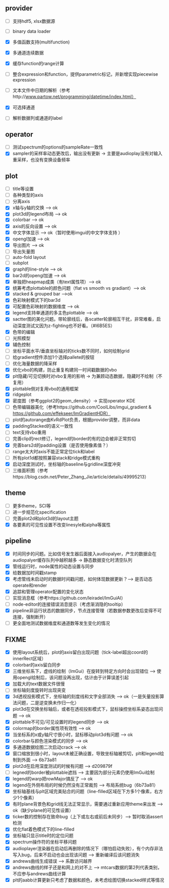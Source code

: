## provider
- [ ] 支持hdf5, xlsx数据源
- [ ] binary data loader
- [x] 多值函数支持(multifunction)
- [x] 多通道连续数据
- [x] 缓存function的range计算
- [ ] 整合expression和function，提供parametric标记，并新增实现piecewise expression
- [ ] 文本文件中日期的解析（参考http://www.partow.net/programming/datetime/index.html）
- [x] 可选择通道
- [ ] 解析数据列或通道的label


## operator
- [ ] 测试spectrum的options的sampleRate一致性
- [x] sampler的采样率动态更改后，输出没有更新 -> 主要是audioplay没有对输入重采样，也没有变换设备频率

## plot
- [ ] title等设置
- [ ] 各种类型的axis
- [ ] 分离axis
- [x] x轴与y轴的交换 --> ok
- [x] plot3d的legend布局 --> ok
- [x] colorbar --> ok
- [x] axis的反向设置 --> ok
- [x] 中文字体显示 --> ok（暂时使用imgui的中文字体支持 ）
- [x] opengl加速 --> ok
- [x] 导出图片 --> ok
- [ ] 导出矢量图
- [ ] auto-fold layout
- [ ] subplot
- [x] graph的line-style --> ok
- [x] bar2d的opengl加速 --> ok
- [x] 单独把heapmap成类（有text属性项）--> ok
- [x] 统筹考虑plottable的颜色问题（flat vs smooth vs gradiant）--> ok
- [x] stacked & grouped bar -->ok
- [x] 色彩映射模式下的bar3d
- [x] 可配置色彩映射的数据维度 --> ok
- [x] legend支持单通道的多主色plottable --> ok
- [x] sactter图的美化问题。带轮廓线后，各scatter轮廓相互干扰，非常难看，启动深度测试又因为z-fighting也不好看。（#I6B5ES）
- [x] 色带的编辑
- [ ] 光照模型
- [x] 辅色控制
- [ ] 坐标平面水平/垂直坐标轴对的ticks数不同时，如何绘制grid
- [ ] 给gradient控件添加1个选择pallete的按钮
- [ ] 优化海量数据的降采样
- [x] 优化vbo的构建，防止重复构建同一时间戳数据的vbo
- [x] plt隐藏/可见切换时对vbo复用的影响 -> 为兼顾动态数据，隐藏时不绘制（不复用）
- [x] plottable侧对复用vbo的通用框架
- [x] ridgeplot
- [x] 密度图（参考ggplot2的geom_density）-> 实现operator KDE
- [ ] 色带编辑器美化（参考https://github.com/CoolLibs/imgui_gradient & https://github.com/effekseer/ImGradientHDR）
- [ ] plot的autorange由KvRdPlot负责，根据provider调整，而非data
- [x] paddingStacked的语义一致性
- [ ] text支持vbo重用
- [ ] 完善clip的rect修订，legend的border的有的边会被非正常剪切
- [x] 完善bars2d的padding设置（是否使用像素值？）
- [ ] range太大时axis不能正常定位tick和label
- [ ] 所有plot1d都按照兼容stack和ridge模式重构
- [x] 启动深度测试时，坐标轴的baseline与gridline深度冲突
- [ ] 三维面积图（参考https://blog.csdn.net/Peter_Zhang_Jie/article/details/49995213）

## theme
- [ ] 更多theme，SCI等
- [ ] 进一步规范化specification
- [ ] 完善plot2d和plot3d的layout主题
- [x] 各要素的可见性设置不改变linesyle和alpha等属性 

## pipeline
- [x] 时间同步的问题。比如信号发生器后面接入audiopalyer，产生的数据会在audiopalyer缓存队列中越积越多 -> 静态数据变化时清空队列
- [x] 管线运行时，node属性的动态设置与同步
- [x] 给数据加时间戳stamp
- [x] 考虑管线未启动时的数据时间戳问题，如何体现数据更新？--> 是否动态operate和render
- [x] 追踪和管理operator配置的变化状态
- [ ] 实现消息框（参考https://github.com/leiradel/ImGuiAl）
- [ ] node-editor的连接错误消息提示（考虑渐消隐的tooltip）
- [x] pipeline非运行状态的数据同步，节点连接管理（若数据参数更改后变得不可连接，强制断开）
- [ ] 更全面地测试数据维度和通道数等发生变化的情况

## FIXME
- [x] 使用layout系统后，plot的axis留白出现问题（tick-label超出coord的innerRect区域）
- [x] colorbar的axis留白同步
- [x] 三维坐标系下，虚线的绘制（ImGui）在旋转到特定方向时会出现错位 --> 使用opengl绘制后，该问题没再出现，估计由于计算误差引起
- [x] 加载大的text数据文件很慢
- [ ] 坐标轴刻度旋转时出现突变
- [x] 3d透视投影模式下，坐标轴的刻度线和文字全部消失 --> ok（一是矢量投影算法问题，二是逆变换未作归一化）
- [x] plot3d在交换坐标轴后，或者在透视投影模式下，鼠标操控坐标系姿态出现问题 --> ok
- [x] plottable不可见/可见设置时的legend同步 --> ok
- [x] colormap的border属性项有效性 --> ok
- [x] 当坐标系的x或y轴尺寸很小时，鼠标移动plot3d有问题 --> ok
- [x] colorbar与颜色渲染模式的同步 --> ok
- [x] 多通道数据绘图二次启动crack --> ok
- [x] 窗口缩放到很小时，layout未被正确设置，导致坐标轴被剪切，plt和legend绘制到外面 --> 6b73a81
- [x] plot2d在启用深度测试的时候有问题 --> d209879f
- [ ] legned的border被plottable遮挡 --> 主要因为部分元素仍使用ImGui绘制
- [x] legend的warp把rowMajor搞反了 --> ok
- [x] legend在外侧布局的时候仍然没有正常裁剪 --> 布局系统bug（6b73a81）
- [x] 坐标轴基线与plt区域完美贴合的问题（line-filled区域在下方多1个像素，右方少1个像素）
- [x] 有时plane背景色和grid线无法正常显示，需要通过重新应用theme来出发 --> ok（缺少plane的可见性设置）
- [x] ticker数的控制存在致命bug（上下或左右或前后未同步）--> 暂时取消assert检测
- [x] 优化flat着色模式下的line-filled
- [x] 坐标轴只显示title时的定位问题
- [x] spectrum操作符的坐标平移问题
- [x] audioplayer渲染器在启动后再删除的情况下（哪怕启动失败），有个内存非法写入bug，后来不启动也会出现该问题 --> 重新编译后该问题消失
- [x] andrews曲线生成错误 --> 系数访问越界
- [x] andrews曲线的样子还是和网上的对不上 --> mtcars数据的第2列代表类别，不应参与andrews曲线计算
- [x] plt的aabb计算更新只考虑了数据和颜色，未考虑绘图切换stacked样式等情况